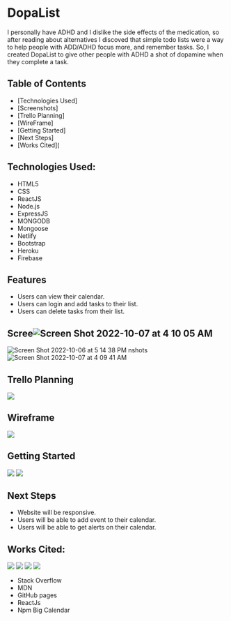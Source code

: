 # DopaList
I personally have ADHD and I dislike the side effects of the medication, so after reading about alternatives I discoved that simple todo lists were a way to help people with ADD/ADHD focus more, and remember tasks.  So, I created DopaList to give other people with ADHD a shot of dopamine when they complete a task.

## Table of Contents
* [Technologies Used]
* [Screenshots]
* [Trello Planning]
* [WireFrame]
* [Getting Started]
* [Next Steps]
* [Works Cited](


## Technologies Used:
* HTML5
* CSS
* ReactJS
* Node.js
* ExpressJS
* MONGODB
* Mongoose
* Netlify
* Bootstrap
* Heroku
* Firebase

## Features
* Users can view their calendar.
* Users can login and add tasks to their list.
* Users can delete tasks from their list.

## Scree![Screen Shot 2022-10-07 at 4 10 05 AM](https://user-images.githubusercontent.com/110904846/194530745-679a7561-1e9f-4394-a83d-0adf9d0dd612.png)
![Screen Shot 2022-10-06 at 5 14 38 PM](https://user-images.githubusercontent.com/110904846/194530706-7d9ece1e-0cf7-4e0e-aab7-3de40c6f0f4f.png)
nshots![Screen Shot 2022-10-07 at 4 09 41 AM](https://user-images.githubusercontent.com/110904846/194530770-33df94f0-3cf7-4cd4-8e65-493efb2f0c15.png)


## Trello Planning
![](https://trello.com/invite/b/PDt4eEXQ/b09b9ee7ee394efdf9cf4a219f7ce33c/project3)
## Wireframe
![](https://file%2B.vscode-resource.vscode-cdn.net/Users/mj/Desktop/Screen%20Shot%202022-10-07%20at%205.33.55%20AM.png?version%3D1665135587628)

## Getting Started
![](https://main--kaleidoscopic-longma-f15005.netlify.app/)
![](https://dopa-list.herokuapp.com/)

## Next Steps
* Website will be responsive.
* Users will be able to add event to their calendar.
* Users will be able to get alerts on their calendar.

## Works Cited:
![](https://firebase.google.com/docs/web/setup?authuser=0)
![](https://jasonwatmore.com/post/2022/06/22/react-access-environment-variables-from-dotenv-env)
![](https://www.anycodings.com/1questions/2495991/use-multiple-components-on-one-react-page)
![](https://www.npmjs.com/package/react-calendar)
* Stack Overflow
* MDN
* GitHub pages
* ReactJs
* Npm Big Calendar
